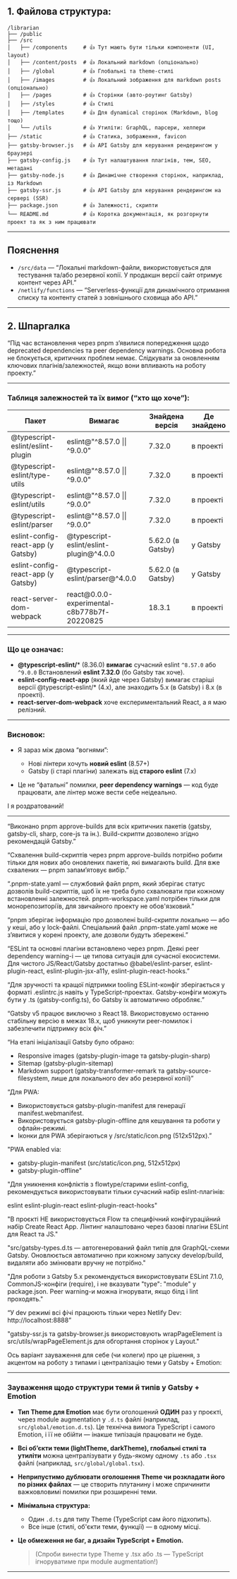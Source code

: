 ## 1. **Файлова структура:**

```
/librarian
├── /public
├── /src
│   ├── /components     # 👍 Тут мають бути тільки компоненти (UI, layout)
│   ├── /content/posts  # 👍 Локальний markdown (опціонально)
│   ├── /global         # 👍 Глобальні та theme-стилі
│   ├── /images         # 👍 Локальний зображення для markdown posts (опціонально)
│   ├── /pages          # 👍 Сторінки (авто-роутинг Gatsby)
│   ├── /styles         # 👍 Cтилі
│   ├── /templates      # 👍 Для dynamical сторінок (Markdown, blog тощо)
│   └── /utils          # 👍 Утиліти: GraphQL, парсери, хелпери
├── /static             # 👍 Статика, зображення, favicon
├── gatsby-browser.js   # 👍 API Gatsby для керування рендерингом у браузері
├── gatsby-config.js    # 👍 Тут налаштування плагінів, тем, SEO, метадані
├── gatsby-node.js      # 👍 Динамічне створення сторінок, наприклад, із Markdown
├── gatsby-ssr.js       # 👍 API Gatsby для керування рендерингом на сервері (SSR)
├── package.json        # 👍 Залежності, скрипти
└── README.md           # 👍 Коротка документація, як розгорнути проект та як з ним працювати
```

---

## **Пояснення**

- `/src/data` — “Локальні markdown-файли, використовується для тестування та/або резервної копії. У продакшн версії сайт отримує контент через API.”
- `/netlify/functions` — “Serverless-функції для динамічного отримання списку та контенту статей з зовнішнього сховища або API.”

---

## 2. Шпаргалка

“Під час встановлення через pnpm з’явилися попередження щодо deprecated dependencies та peer dependency warnings. Основна робота не блокується, критичних проблем немає. Слідкувати за оновленням ключових плагінів/залежностей, якщо вони впливають на роботу проекту.”

---

### Таблиця залежностей та їх вимог (“хто що хоче”):

| **Пакет**                          | **Вимагає**                                  | **Знайдена версія** | **Де знайдено** |
| ---------------------------------- | -------------------------------------------- | ------------------- | --------------- |
| @typescript-eslint/eslint-plugin   | eslint@"^8.57.0 \|\| ^9.0.0"                 | 7.32.0              | в проекті       |
| @typescript-eslint/type-utils      | eslint@"^8.57.0 \|\| ^9.0.0"                 | 7.32.0              | в проекті       |
| @typescript-eslint/utils           | eslint@"^8.57.0 \|\| ^9.0.0"                 | 7.32.0              | в проекті       |
| @typescript-eslint/parser          | eslint@"^8.57.0 \|\| ^9.0.0"                 | 7.32.0              | в проекті       |
| eslint-config-react-app (у Gatsby) | @typescript-eslint/eslint-plugin@^4.0.0      | 5.62.0 (в Gatsby)   | у Gatsby        |
| eslint-config-react-app (у Gatsby) | @typescript-eslint/parser@^4.0.0             | 5.62.0 (в Gatsby)   | у Gatsby        |
| react-server-dom-webpack           | react\@0.0.0-experimental-c8b778b7f-20220825 | 18.3.1              | в проекті       |

---

### **Що це означає:**

- **@typescript-eslint/**\* (8.36.0) **вимагає** сучасний eslint `^8.57.0` або `^9.0.0`
  Встановлений **eslint 7.32.0** (бо Gatsby так хоче).
- **eslint-config-react-app** (який йде через Gatsby)
  вимагає старіші версії @typescript-eslint/\* (4.x),
  але знаходить 5.x (в Gatsby) і 8.x (в проекті).
- **react-server-dom-webpack** хоче експериментальний React, а я маю релізний.

---

### **Висновок:**

- Я зараз між двома “вогнями”:

  - Нові лінтери хочуть **новий eslint** (8.57+)
  - Gatsby (і старі плагіни) залежать від **старого eslint** (7.x)

- Це не “фатальні” помилки, **peer dependency warnings** — код буде працювати, але лінтер може вести себе неідеально.

І я роздратований!

---

“Виконано pnpm approve-builds для всіх критичних пакетів (gatsby, gatsby-cli, sharp, core-js та ін.). Build-скрипти дозволено згідно рекомендацій Gatsby.”

“Схвалення build-скриптів через pnpm approve-builds потрібно робити тільки для нових або оновлених пакетів, які вимагають build. Для вже схвалених — pnpm запам’ятовує вибір.”

“.pnpm-state.yaml — службовий файл pnpm, який зберігає статус дозволів build-скриптів, щоб їх не треба було схвалювати при кожному встановленні залежностей.
pnpm-workspace.yaml потрібен тільки для монорепозиторіїв, для звичайного проекту не обов'язковий.”

“pnpm зберігає інформацію про дозволені build-скрипти локально — або у кеші, або у lock-файлі.
Спеціальний файл .pnpm-state.yaml може не з’явитися у корені проекту, але дозволи будуть збережені.”

“ESLint та основні плагіни встановлено через pnpm.
Деякі peer dependency warning-і — це типова ситуація для сучасної екосистеми.
Для чистого JS/React/Gatsby достатньо @babel/eslint-parser, eslint-plugin-react, eslint-plugin-jsx-a11y, eslint-plugin-react-hooks.”

“Для зручності та кращої підтримки tooling ESLint-конфіг зберігається у форматі .eslintrc.js навіть у TypeScript-проектах.
Gatsby-конфіги можуть бути у .ts (gatsby-config.ts), бо Gatsby їх автоматично обробляє.”

“Gatsby v5 працює виключно з React 18. Використовуємо останню стабільну версію в межах 18.x, щоб уникнути peer-помилок і забезпечити підтримку всіх фіч.”

“На етапі ініціалізації Gatsby було обрано:

- Responsive images (gatsby-plugin-image та gatsby-plugin-sharp)
- Sitemap (gatsby-plugin-sitemap)
- Markdown support (gatsby-transformer-remark та gatsby-source-filesystem, лише для локального dev або резервної копії)”

“Для PWA:

- Використовується gatsby-plugin-manifest для генерації manifest.webmanifest.
- Використовується gatsby-plugin-offline для кешування та роботи у офлайн-режимі.
- Іконки для PWA зберігаються у /src/static/icon.png (512x512px).”

"PWA enabled via:

- gatsby-plugin-manifest (src/static/icon.png, 512x512px)
- gatsby-plugin-offline"

"Для уникнення конфліктів з flowtype/старими eslint-config, рекомендується використовувати тільки сучасний набір eslint-плагінів:

eslint
eslint-plugin-react
eslint-plugin-react-hooks"

"В проєкті НЕ використовується Flow та специфічний конфігураційний набір Create React App.
Лінтинг налаштовано через базові плагіни ESLint для React та JS."

"src/gatsby-types.d.ts — автогенерований файл типів для GraphQL-схеми Gatsby.
Оновлюється автоматично при кожному запуску develop/build, видаляти або змінювати вручну не потрібно."

"Для роботи з Gatsby 5.x рекомендується використовувати ESLint 7.1.0, CommonJS-конфіги (require), і не вказувати "type": "module" у package.json.
Peer warning-и можна ігнорувати, якщо білд і lint проходять."

“У dev режимі всі фічі працюють тільки через Netlify Dev: http://localhost:8888”

"gatsby-ssr.js та gatsby-browser.js використовують wrapPageElement із src/utils/wrapPageElement.js для обгортання сторінок у Layout."

Ось варіант зауваження для себе (чи колеги) про це рішення, з акцентом на роботу з типами і централізацію теми у Gatsby + Emotion:

---

### Зауваження щодо структури теми й типів у Gatsby + Emotion

- **Тип Theme для Emotion** має бути оголошений **ОДИН** раз у проєкті, через module augmentation у `.d.ts` файлі (наприклад, `src/global/emotion.d.ts`).
  Це технічна вимога TypeScript і самого Emotion, і її не обійти — інакше типізація працювати не буде.

- **Всі об’єкти теми (lightTheme, darkTheme), глобальні стилі та утиліти** можна централізувати у будь-якому одному `.ts` або `.tsx` файлі (наприклад, `src/global/global.tsx`).

- **Неприпустимо дублювати оголошення Theme чи розкладати його по різних файлах** — це створить плутанину і може спричинити важковловимі помилки при розширенні теми.

- **Мінімальна структура:**

  - Один `.d.ts` для типу Theme (TypeScript сам його підхопить).
  - Все інше (стилі, об'єкти теми, функції) — в одному місці.

- **Це обмеження не баг, а дизайн TypeScript + Emotion.**

  > (Спроби винести type Theme у .tsx або .ts — TypeScript ігноруватиме при module augmentation!)

---
